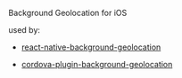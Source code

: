 Background Geolocation for iOS

used by:

* [react-native-background-geolocation](https://github.com/ivanmihov/react-native-background-geolocation)

* [cordova-plugin-background-geolocation](https://github.com/ivanmihov/cordova-plugin-background-geolocation)